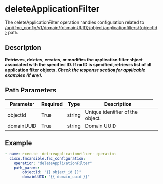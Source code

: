 # deleteApplicationFilter

The deleteApplicationFilter operation handles configuration related to [/api/fmc_config/v1/domain/{domainUUID}/object/applicationfilters/{objectId}](/paths//api/fmc_config/v1/domain/{domain_uuid}/object/applicationfilters/{object_id}.md) path.&nbsp;
## Description
**Retrieves, deletes, creates, or modifies the application filter object associated with the specified ID. If no ID is specified, retrieves list of all application filter objects. _Check the response section for applicable examples (if any)._**

## Path Parameters
| Parameter | Required | Type | Description |
| --------- | -------- | ---- | ----------- |
| objectId | True | string <td colspan=3> Unique identifier of the object. |
| domainUUID | True | string <td colspan=3> Domain UUID |

## Example
```yaml
- name: Execute 'deleteApplicationFilter' operation
  cisco.fmcansible.fmc_configuration:
    operation: "deleteApplicationFilter"
    path_params:
        objectId: "{{ object_id }}"
        domainUUID: "{{ domain_uuid }}"

```